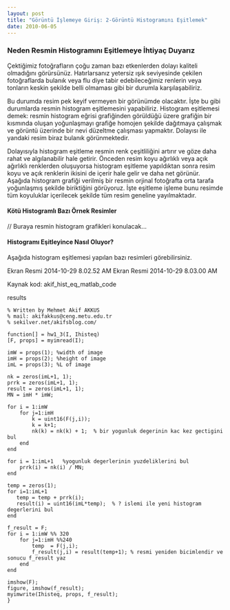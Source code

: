 ```yaml
---
layout: post
title: "Görüntü İşlemeye Giriş: 2-Görüntü Histogramını Eşitlemek"
date: 2010-06-05
---
```


### Neden Resmin Histogramını Eşitlemeye İhtiyaç Duyarız

Çektiğimiz fotoğrafların çoğu zaman bazı etkenlerden dolayı kaliteli olmadığını görürsünüz. Hatırlarsanız yetersiz ışık seviyesinde çekilen fotoğraflarda bulanık veya flu diye tabir edebileceğimiz renlerin veya tonların keskin şekilde belli olmaması gibi bir durumla karşılaşabiliriz.

Bu durumda resim pek keyif vermeyen bir görünümde olacaktır. İşte bu gibi durumlarda resmin histogram eşitlemesini yapabiliriz. Histogram eşitlemesi demek: resmin histogram eğrisi grafiğinden görüldüğü üzere grafiğin bir kısmında oluşan yoğunlaşmayı grafiğe homojen şekilde dağıtmaya çalışmak ve görüntü üzerinde bir nevi düzeltme çalışması yapmaktır. Dolayısı ile yandaki resim biraz bulanık görünmektedir.

Dolayısıyla histogram eşitleme resmin renk çeşitliliğini artırır ve göze daha rahat ve algılanabilir hale getirir. Önceden resim koyu ağırlıklı veya açık ağırlıklı renklerden oluşuyorsa histogram eşitleme yapıldıktan sonra resim koyu ve açık renklerin ikisini de içerir hale gelir ve daha net görünür. Aşağıda histogram grafiği verilmiş bir resmin orjinal fotoğrafta orta tarafa yoğunlaşmış şekilde biriktiğini görüyoruz. İşte eşitleme işleme bunu resimde tüm koyuluklar içerilecek şekilde tüm resim geneline yayılmaktadır.

#### Kötü Histogramlı Bazı Örnek Resimler





// Buraya resmin histogram grafikleri konulacak…

#### Histogramı Eşitleyince Nasıl Oluyor?

Aşağıda  histogram eşitlemesi  yapılan bazı resimleri görebilirsiniz.

Ekran Resmi 2014-10-29 8.02.52 AM Ekran Resmi 2014-10-29 8.03.00 AM

Kaynak kod:
akif_hist_eq_matlab_code

results

 

```
% Written by Mehmet Akif AKKUS
% mail: akifakkus@ceng.metu.edu.tr
% sekilver.net/akifsblog.com/
 
function[] = hw1_3(I, Ihisteq) 
[F, props] = myimread(I);
 
imW = props(1); %width of image
imH = props(2); %height of image
imL = props(3); %L of image
 
nk = zeros(imL+1, 1);
prrk = zeros(imL+1, 1);
result = zeros(imL+1, 1);
MN = imH * imW;
 
for i = 1:imW 
    for j=1:imH 
        k = uint16(F(j,i));
        k = k+1;
        nk(k) = nk(k) + 1;  % bir yogunluk degerinin kac kez gectigini bul
    end
end
 
for i = 1:imL+1   %yogunluk degerlerinin yuzdeliklerini bul
    prrk(i) = nk(i) / MN; 
end
 
temp = zeros(1);
for i=1:imL+1 
   temp = temp + prrk(i);
   result(i) = uint16(imL*temp);  % ? islemi ile yeni histogram degerlerini bul
end
 
f_result = F;
for i = 1:imW %% 320
    for j=1:imH %%240
        temp  = F(j,i);
        f_result(j,i) = result(temp+1); % resmi yeniden bicimlendir ve sonucu f_result yaz
    end
end
 
imshow(F);
figure, imshow(f_result);
myimwrite(Ihisteq, props, f_result);
}
```
